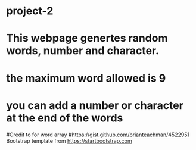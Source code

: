 # project-2
#
# This webpage genertes random words, number and character.
# the maximum word allowed is 9
# you can  add a number  or character at the end of the words

#Credit to  for word array
#https://gist.github.com/brianteachman/4522951
Bootstrap template from https://startbootstrap.com

